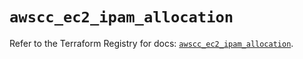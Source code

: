 # `awscc_ec2_ipam_allocation`

Refer to the Terraform Registry for docs: [`awscc_ec2_ipam_allocation`](https://registry.terraform.io/providers/hashicorp/awscc/0.70.0/docs/resources/ec2_ipam_allocation).
